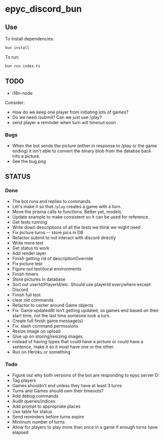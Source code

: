 # epyc_discord_bun

## Use

To install dependencies:

```bash
bun install
```

To run:

```bash
bun run index.ts
```

## TODO

* i18n-node

Consider:

* How do we keep one player from initiating lots of games?
* Do we need /submit? Can we just use /play?
* send player a reminder when turn will timeout soon

### Bugs

* When the bot sends the picture (either in response to /play or the game ending) it isn't able to convert the binary blob from the databse back into a picture.
* See the bug.png

## STATUS

### Done

* The bot runs and replies to commands.
* Let's make it so that `/play` creates a game with a turn.
* Move the prisma calls to functions. Better yet, models.
* Update example to make consistent so it can be used for reference.
* Get tests running
* Write down descriptions of all the tests we think we might need
* Fix picture turns -- store pics in DB
* Refactor submit to not interact with discord directly
* Write more test
* Get status to work
* Add render layer
* Finish getting rid of descriptionOverride
* Fix picture test
* Figure out test/local environments
* Finish timers
* Store pictures in database
* Sort out userId/PlayerId/etc. Should use playerId everywhere except Discord
* Finish full test
* clear old commands
* Refactor to center around Game objects
* Fix: Game updatedAt isn't getting updated, so games end based on their start time, not the last time someone took a turn.
* Create full finish game message(s)
* Fix: slash command permissions
* Resize image on upload
* Give up on storing/resizing images
* instead of having types that could have a picture or could have a sentence, make it so it must have one or the other.
* Run on Heroku or something

### Todo
* Figure out why both versions of the bot are responding to epyc server D:
* Tag players
* Games shouldn't end unless they have at least 3 turns
* Turns and Games should own their timeouts?
* Add debug commands
* Audit queries/indices
* Add prompt to appropriate places
* Use table for status
* Send reminders before turns expire
* Minimum number of turns
* Allow for players to play more than once in a game if enough turns have elapsed